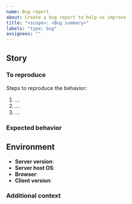 ```yaml
---
name: Bug report
about: Create a bug report to help us improve
title: "<scope>: <Bug summary>"
labels: "type: bug"
assignees: ""
---
```


## Story
<!-- A clear and concise description of what the bug is. -->

### To reproduce

Steps to reproduce the behavior:

1. ...
2. ...
3. ...

### Expected behavior
<!-- A clear and concise description of what you expected to happen. -->

## Environment

- **Server version**: 
- **Server host OS**: 
- **Browser**: 
- **Client version**: 

### Additional context
<!-- Add any other context about the problem here. -->
